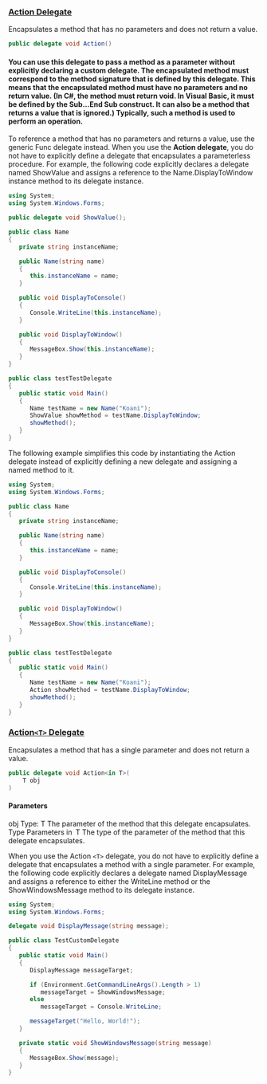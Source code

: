 ### [Action Delegate](https://msdn.microsoft.com/en-us/library/system.action(v=vs.110).aspx)

Encapsulates a method that has no parameters and does not return a value.

```C#
public delegate void Action()
```

#### You can use this delegate to pass a method as a parameter without explicitly declaring a custom delegate. The encapsulated method must correspond to the method signature that is defined by this delegate. This means that the encapsulated method must have no parameters and no return value. (In C#, the method must return void. In Visual Basic, it must be defined by the Sub…End Sub construct. It can also be a method that returns a value that is ignored.) Typically, such a method is used to perform an operation.


To reference a method that has no parameters and returns a value, use the generic Func<TResult> delegate instead.
When you use the **Action delegate**, you do not have to explicitly define a delegate that encapsulates a parameterless procedure. For example, the following code explicitly declares a delegate named ShowValue and assigns a reference to the Name.DisplayToWindow instance method to its delegate instance.
```C#
using System;
using System.Windows.Forms;

public delegate void ShowValue();

public class Name
{
   private string instanceName;

   public Name(string name)
   {
      this.instanceName = name;
   }

   public void DisplayToConsole()
   {
      Console.WriteLine(this.instanceName);
   }

   public void DisplayToWindow()
   {
      MessageBox.Show(this.instanceName);
   }
}

public class testTestDelegate
{
   public static void Main()
   {
      Name testName = new Name("Koani");
      ShowValue showMethod = testName.DisplayToWindow;
      showMethod();
   }
}
```
The following example simplifies this code by instantiating the Action delegate instead of explicitly defining a new delegate and assigning a named method to it.

```C#
using System;
using System.Windows.Forms;

public class Name
{
   private string instanceName;

   public Name(string name)
   {
      this.instanceName = name;
   }

   public void DisplayToConsole()
   {
      Console.WriteLine(this.instanceName);
   }

   public void DisplayToWindow()
   {
      MessageBox.Show(this.instanceName);
   }
}

public class testTestDelegate
{
   public static void Main()
   {
      Name testName = new Name("Koani");
      Action showMethod = testName.DisplayToWindow;
      showMethod();
   }
}
```

### [Action`<T>` Delegate](https://msdn.microsoft.com/en-us/library/018hxwa8(v=vs.110).aspx)


Encapsulates a method that has a single parameter and does not return a value.

```c#
public delegate void Action<in T>(
	T obj
)
```

#### Parameters
obj
Type: T
The parameter of the method that this delegate encapsulates.
Type Parameters
in T
The type of the parameter of the method that this delegate encapsulates.


When you use the Action `<T>` delegate, you do not have to explicitly define a delegate that encapsulates a method with a single parameter. For example, the following code explicitly declares a delegate named DisplayMessage and assigns a reference to either the WriteLine method or the ShowWindowsMessage method to its delegate instance.
```C#
using System;
using System.Windows.Forms;

delegate void DisplayMessage(string message);

public class TestCustomDelegate
{
   public static void Main()
   {
      DisplayMessage messageTarget; 

      if (Environment.GetCommandLineArgs().Length > 1)
         messageTarget = ShowWindowsMessage;
      else
         messageTarget = Console.WriteLine;

      messageTarget("Hello, World!");   
   }      

   private static void ShowWindowsMessage(string message)
   {
      MessageBox.Show(message);      
   }
}
```
